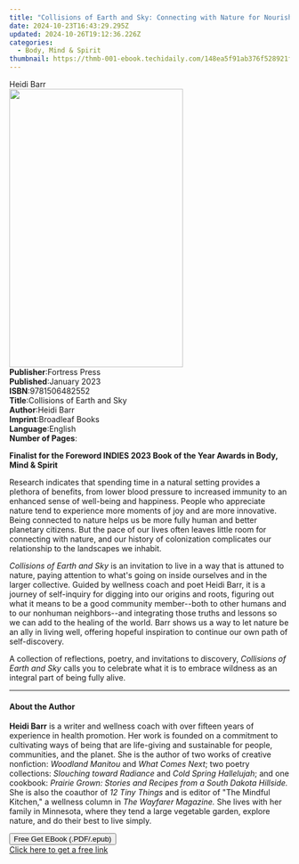 ```yaml
---
title: "Collisions of Earth and Sky: Connecting with Nature for Nourishment, Reflection, and Transformation | Free Book"
date: 2024-10-23T16:43:29.295Z
updated: 2024-10-26T19:12:36.226Z
categories:
  - Body, Mind & Spirit
thumbnail: https://thmb-001-ebook.techidaily.com/148ea5f91ab376f528921ff9076a8771cefa34706c68bac7554bdccf017f3203.jpg
---
```

<main id="book-container">
  <div class="flex flex-col">
    <div class="book-brief flex-1 py-6 px-4 sm:p-6 md:py-10 md:px-8">
      <!-- brief-->
      <div class="book-brief-main">Heidi Barr</div>
    </div>
    <div
      class="book-meta-info flex-1 grid gap-4 col-start-1 col-end-3 row-start-1 sm:mb-6 sm:grid-cols-4 lg:gap-6 lg:col-start-2 lg:row-end-6 lg:row-span-6 lg:mb-0"
    >
      <div
        class="book-meta-info-left place-content-center mt-4 p-4 text-sm leading-6 col-start-2 col-span-2 dark:text-slate-400"
      >
        <img
          class="w-full h-500 object-cover rounded-lg sm:h-255 sm:col-span-2 lg:col-span-full"
          src="https://img-001-ebook.techidaily.com/aaa2ab8eaa2211d6f6ee478961cfdc024b5801335229e1d13f40b2fba030fe7d.jpg"
          alt=""
          width="312"
          height="500"
        />
      </div>
      <div
        class="book-meta-info-right mt-2 col-start-1 row-start-2 col-span-3 self-center"
      >
        <!-- meta data  -->
        <div class="flex flex-col px-4 md:px-8">
          <div class="flex-1">
            <strong>Publisher</strong>:<span class="px-2">Fortress Press</span>
          </div>
          <div class="flex-1">
            <strong>Published</strong>:<span class="px-2">January 2023</span>
          </div>
          <div class="flex-1">
            <strong>ISBN</strong>:<span class="px-2">9781506482552</span>
          </div>
          <div class="flex-1">
            <strong>Title</strong>:<span class="px-2"
              >Collisions of Earth and Sky</span
            >
          </div>
          <div class="flex-1">
            <strong>Author</strong>:<span class="px-2">Heidi Barr</span>
          </div>
          <div class="flex-1">
            <strong>Imprint</strong>:<span class="px-2">Broadleaf Books</span>
          </div>
          <div class="flex-1">
            <strong>Language</strong>:<span class="px-2">English</span>
          </div>
          <div class="flex-1">
            <strong>Number of Pages</strong>:<span class="px-2"></span>
          </div>
        </div>
      </div>
    </div>
    <div class="book-description flex-1 py-6 px-4 sm:p-6 md:py-10 md:px-8">
      <div class="book-description-main">
        <div accordion-content="" id="description">
          <p>
            <b
              >Finalist for the Foreword INDIES 2023 Book of the Year Awards in
              Body, Mind &amp; Spirit</b
            >
          </p>
          <p>
            Research indicates that spending time in a natural setting provides
            a plethora of benefits, from lower blood pressure to increased
            immunity to an enhanced sense of well-being and happiness. People
            who appreciate nature tend to experience more moments of joy and are
            more innovative. Being connected to nature helps us be more fully
            human and better planetary citizens. But the pace of our lives often
            leaves little room for connecting with nature, and our history of
            colonization complicates our relationship to the landscapes we
            inhabit.
          </p>
          <p>
            <i>Collisions of Earth and Sky</i> is an invitation to live in a way
            that is attuned to nature, paying attention to what's going on
            inside ourselves and in the larger collective. Guided by wellness
            coach and poet Heidi Barr, it is a journey of self-inquiry for
            digging into our origins and roots, figuring out what it means to be
            a good community member--both to other humans and to our nonhuman
            neighbors--and integrating those truths and lessons so we can add to
            the healing of the world. Barr shows us a way to let nature be an
            ally in living well, offering hopeful inspiration to continue our
            own path of self-discovery.
          </p>
          <p>
            A collection of reflections, poetry, and invitations to discovery,
            <i>Collisions of Earth and Sky </i>calls you to celebrate what it is
            to embrace wildness as an integral part of being fully alive.
          </p>
        </div>
        <div class="accordion-fader"></div>
      </div>
    </div>
    <div class="book-excerpts flex-1 py-6 px-4 sm:p-6 md:py-10 md:px-8">
      <!-- excerpts-->
      <div class="book-excerpts-main">
        <hr />
        <h4 class="placeholder placeholder-heading">
          <span>About the Author</span>
        </h4>
        <p></p>
        <p></p>
        <p>
          <b>Heidi Barr</b> is a writer and wellness coach with over fifteen
          years of experience in health promotion. Her work is founded on a
          commitment to cultivating ways of being that are life-giving and
          sustainable for people, communities, and the planet. She is the author
          of two works of creative nonfiction: <i>Woodland Manitou</i> and
          <i>What Comes Next</i>; two poetry collections:
          <i>Slouching toward Radiance </i>and <i>Cold Spring Hallelujah</i>;
          and one cookbook:
          <i
            >Prairie Grown: Stories and Recipes from a South Dakota Hillside. </i
          >She is also the coauthor of <i>12 Tiny Things</i> and is editor of
          "The Mindful Kitchen," a wellness column in
          <i>The Wayfarer Magazine. </i>She lives with her family in Minnesota,
          where they tend a large vegetable garden, explore nature, and do their
          best to live simply.
        </p>
        <p></p>
        <p></p>
      </div>
    </div>
    <div
      class="book-about-author flex-1 py-6 px-4 sm:p-6 md:py-10 md:px-8"
    ></div>
    <div class="book-free-get flex-1 py-6 px-4 sm:p-6 md:py-10 md:px-8">
      <button
        id="btn-free-get"
        class="bg-blue-500 hover:bg-blue-700 text-white font-bold py-2 px-4 rounded"
      >
        Free Get EBook (.PDF/.epub)
      </button>
      <div id="countdown-display" class="px-2 text-lg mt-2"></div>
      <a
        id="free-link"
        class="hidden bg-blue-500 hover:bg-blue-700 text-white font-bold py-2 px-4 rounded"
        href="https://www.ebooks.com/en-us/book/210614135/collisions-of-earth-and-sky-connecting-with-nature-for-nourishment-reflection-and-transformation/heidi-barr/"
        target="_blank"
        >Click here to get a free link</a
      >
    </div>
    <script>
      let countdownTime = 0;
      let countdownInterval = null;
      document
        .getElementById('btn-free-get')
        .addEventListener('click', startCountdown);
      function startCountdown() {
        countdownTime = new Date().getTime() + 60000 * 3;
        countdownInterval = setInterval(updateCountdown, 1000);
        document.getElementById('btn-free-get').disabled = true;
        document
          .getElementById('btn-free-get')
          .classList.add('bg-gray-500', 'cursor-not-allowed');
      }
      function updateCountdown() {
        let currentTime = new Date().getTime();
        let timeLeft = countdownTime - currentTime;
        let secondsLeft = Math.floor(timeLeft / 1000);
        document.getElementById('countdown-display').innerHTML =
          `Remaining time: ${secondsLeft} seconds.`;
        if (secondsLeft <= 0) {
          clearInterval(countdownInterval);
          document.getElementById('btn-free-get').classList.add('hidden');
          document.getElementById('free-link').classList.remove('hidden');
          document.getElementById('countdown-display').innerHTML = '';
        }
      }
    </script>
  </div>
</main>

<ins class="adsbygoogle"
      style="display:block"
      data-ad-client="ca-pub-7571918770474297"
      data-ad-slot="8358498916"
      data-ad-format="auto"
      data-full-width-responsive="true"></ins>
    